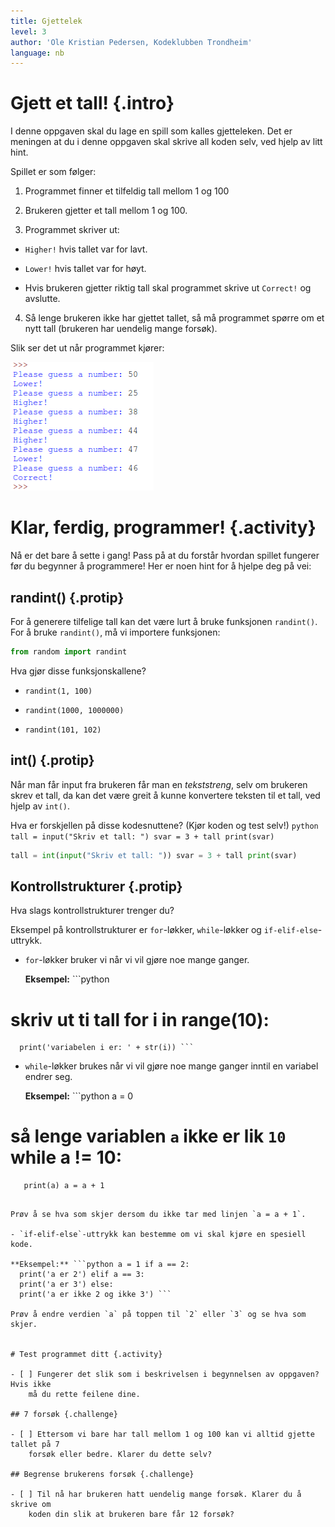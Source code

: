 ```yaml
---
title: Gjettelek
level: 3
author: 'Ole Kristian Pedersen, Kodeklubben Trondheim'
language: nb
---
```



# Gjett et tall!  {.intro}

I denne oppgaven skal du lage en spill som kalles gjetteleken. Det er meningen
at du i denne oppgaven skal skrive all koden selv, ved hjelp av litt hint.

Spillet er som følger:

1. Programmet finner et tilfeldig tall mellom 1 og 100

2. Brukeren gjetter et tall mellom 1 og 100.

3. Programmet skriver ut:

  * `Higher!` hvis tallet var for lavt.

  * `Lower!` hvis tallet var for høyt.

  * Hvis brukeren gjetter riktig tall skal programmet skrive ut `Correct!` og
    avslutte.

4. Så lenge brukeren ikke har gjettet tallet, så må programmet spørre om et nytt
   tall (brukeren har uendelig mange forsøk).


Slik ser det ut når programmet kjører:

![Illustrasjon av et ferdig gjettelek spill](python_guessing_game.png)


# Klar, ferdig, programmer! {.activity}

Nå er det bare å sette i gang! Pass på at du forstår hvordan spillet fungerer
før du begynner å programmere! Her er noen hint for å hjelpe deg på vei:

## randint() {.protip}

For å generere tilfelige tall kan det være lurt å bruke funksjonen `randint()`.
For å bruke `randint()`, må vi importere funksjonen:

```python
from random import randint
```

Hva gjør disse funksjonskallene?

* `randint(1, 100)`

* `randint(1000, 1000000)`

* `randint(101, 102)`

## int() {.protip}

Når man får input fra brukeren får man en *tekststreng*, selv om brukeren skrev
et tall, da kan det være greit å kunne konvertere teksten til et tall, ved hjelp
av `int()`.

Hva er forskjellen på disse kodesnuttene? (Kjør koden og test selv!) ```python
tall = input("Skriv et tall: ") svar = 3 + tall print(svar) ```

```python
tall = int(input("Skriv et tall: ")) svar = 3 + tall print(svar)
```

## Kontrollstrukturer {.protip}

Hva slags kontrollstrukturer trenger du?

Eksempel på kontrollstrukturer er `for`-løkker, `while`-løkker og
`if-elif-else`-uttrykk.

- `for`-løkker bruker vi når vi vil gjøre noe mange ganger.

  **Eksempel:** ```python 


# skriv ut ti tall for i in range(10):

      print('variabelen i er: ' + str(i)) ```

- `while`-løkker brukes når vi vil gjøre noe mange ganger inntil en variabel
  endrer seg.

  **Eksempel:** ```python
   a = 0 


# så lenge variablen `a` ikke er lik `10` while a != 10:

       print(a) a = a + 1
  ```

  Prøv å se hva som skjer dersom du ikke tar med linjen `a = a + 1`.

- `if-elif-else`-uttrykk kan bestemme om vi skal kjøre en spesiell kode.

  **Eksempel:** ```python a = 1 if a == 2:
    print('a er 2') elif a == 3:
    print('a er 3') else:
    print('a er ikke 2 og ikke 3') ```

  Prøv å endre verdien `a` på toppen til `2` eller `3` og se hva som skjer.


# Test programmet ditt {.activity}

- [ ] Fungerer det slik som i beskrivelsen i begynnelsen av oppgaven? Hvis ikke
      må du rette feilene dine.

## 7 forsøk {.challenge}

- [ ] Ettersom vi bare har tall mellom 1 og 100 kan vi alltid gjette tallet på 7
      forsøk eller bedre. Klarer du dette selv?

## Begrense brukerens forsøk {.challenge}

- [ ] Til nå har brukeren hatt uendelig mange forsøk. Klarer du å skrive om
      koden din slik at brukeren bare får 12 forsøk?
